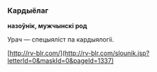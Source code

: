 ### Кардыёлаг
**назоўнік, мужчынскі род**

Урач — спецыяліст па кардыялогіі.

<a rel="author">[http://rv-blr.com/](http://rv-blr.com/slounik.jsp?letterId=0&maskId=0&pageId=1337)</a>
